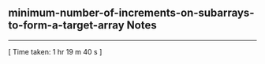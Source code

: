 <h2>minimum-number-of-increments-on-subarrays-to-form-a-target-array Notes</h2><hr>[ Time taken: 1 hr 19 m 40 s ]
